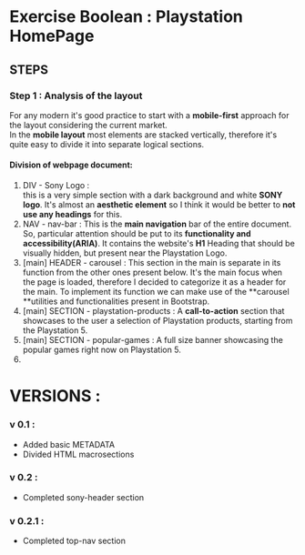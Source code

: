 # Exercise Boolean : Playstation HomePage

## STEPS

### Step 1 : Analysis of the layout

For any modern it's good practice to start with a **mobile-first** approach for the layout considering the current market.  
In the **mobile layout** most elements are stacked vertically, therefore it's quite easy to divide it into separate logical sections. 

#### Division of webpage document: 

1. DIV - Sony Logo :  
    this is a very simple section with a dark background and white **SONY logo**. It's almost an **aesthetic element** so I think it would be better to **not use any headings** for this.  
2. NAV - nav-bar :
    This is the **main navigation** bar of the entire document. So, particular attention should be put to its **functionality and accessibility(ARIA)**.
    It contains the website's **H1** Heading that should be visually hidden, but present near the Playstation Logo. 
3. [main] HEADER - carousel : 
    This section in the main is separate in its function from the other ones present below. It's the main focus when the page is loaded, therefore I decided to categorize it as a header for the main. 
    To implement its function we can make use of the **carousel **utilities and functionalities present in Bootstrap. 
4. [main] SECTION - playstation-products : 
    A **call-to-action** section that showcases to the user a selection of Playstation products, starting from the Playstation 5. 
5. [main] SECTION - popular-games : 
    A full size banner showcasing the popular games right now on Playstation 5. 
6. 
    
    

# VERSIONS : 

### v 0.1 : 

- Added basic METADATA
- Divided HTML macrosections

### v 0.2 : 

- Completed sony-header section

### v 0.2.1 : 

- Completed top-nav section
